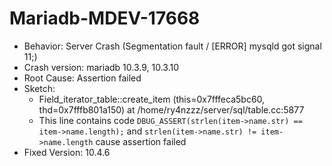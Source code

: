 # Mariadb-MDEV-17668
- Behavior: Server Crash (Segmentation fault / [ERROR] mysqld got signal 11;)
- Crash version: mariadb 10.3.9, 10.3.10
- Root Cause: Assertion failed
- Sketch:
    * Field_iterator_table::create_item (this=0x7fffeca5bc60, thd=0x7fffb801a150) at /home/ry4nzzz/server/sql/table.cc:5877 
    * This line contains code ```DBUG_ASSERT(strlen(item->name.str) == item->name.length);``` and ```strlen(item->name.str) != item->name.length``` cause assertion failed 
- Fixed Version: 10.4.6